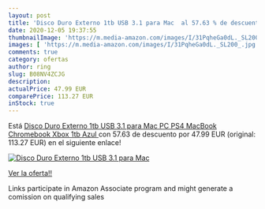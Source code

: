 ```yaml
---
layout: post
title: 'Disco Duro Externo 1tb USB 3.1 para Mac  al 57.63 % de descuento'
date: 2020-12-05 19:37:55
thumbnailImage: 'https://m.media-amazon.com/images/I/31PqheGa0dL._SL200_.jpg'
images: [ 'https://m.media-amazon.com/images/I/31PqheGa0dL._SL200_.jpg' ]
comments: true
category: ofertas
author: ring
slug: B08NV4ZCJG
description:
actualPrice: 47.99 EUR
comparePrice: 113.27 EUR
inStock: true
---
```


Está [Disco Duro Externo 1tb USB 3.1 para Mac  PC  PS4 MacBook  Chromebook  Xbox  1tb  Azul ](https://www.amazon.es/dp/B08NV4ZCJG/?tag=tolees-21) con 57.63 de descuento por 47.99 EUR (original: 113.27 EUR) en el siguiente enlace!

[![Disco Duro Externo 1tb USB 3.1 para Mac ](https://m.media-amazon.com/images/I/31PqheGa0dL._SL200_.jpg)](https://www.amazon.es/dp/B08NV4ZCJG/?tag=tolees-21)

[Ver la oferta!!](https://www.amazon.es/dp/B08NV4ZCJG/?tag=tolees-21)

Links participate in Amazon Associate program and might generate a comission on qualifying sales


